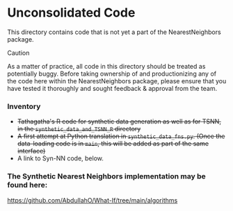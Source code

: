 # Unconsolidated Code
This directory contains code that is not yet a part of the NearestNeighbors package.

> [!CAUTION]
> As a matter of practice, all code in this directory should be treated as potentially buggy. Before taking ownership of and productionizing any of the code here within the NearestNeighbors package, please ensure that you have tested it thoroughly and sought feedback & approval from the team.

### Inventory
- ~~Tathagatha's R code for synthetic data generation as well as for TSNN, in the `synthetic_data_and_TSNN_R` directory~~
- ~~A first attempt at Python translation in `synthetic_data_fns.py`. (Once the data-loading code is in `main`, this will be added as part of the same interface)~~
- A link to Syn-NN code, below.

### The Synthetic Nearest Neighbors implementation may be found here:
https://github.com/AbdullahO/What-If/tree/main/algorithms
